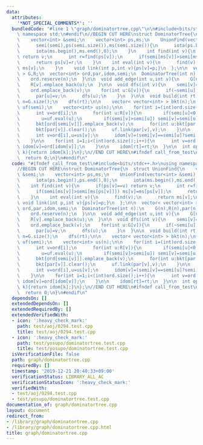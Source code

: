 ```yaml
---
data:
  attributes:
    '*NOT_SPECIAL_COMMENTS*': ''
  bundledCode: "#line 1 \"graph/dominatortree.cpp\"\n\n#include<bits/stdc++.h>\nusing\
    \ namespace std;\n#endif\n//BEGIN CUT HERE\nstruct DominatorTree{\n  struct UnionFind{\n\
    \    vector<int> &semi;\n    vector<int> ps,ms;\n    UnionFind(vector<int> &semi):\n\
    \      semi(semi),ps(semi.size()),ms(semi.size()){\n      iota(ps.begin(),ps.end(),0);\n\
    \      iota(ms.begin(),ms.end(),0);\n    }\n    int find(int v){\n      if(ps[v]==v)\
    \ return v;\n      int r=find(ps[v]);\n      if(semi[ms[v]]>semi[ms[ps[v]]]) ms[v]=ms[ps[v]];\n\
    \      return ps[v]=r;\n    }\n    int eval(int v){\n      find(v);\n      return\
    \ ms[v];\n    }\n    void link(int p,int v){ps[v]=p;}\n  };\n\n  vector< vector<int>\
    \ > G,R;\n  vector<int> ord,par,idom,semi;\n  DominatorTree(int n):\n    G(n),R(n),par(n),idom(n,-1),semi(n,-1){\n\
    \    ord.reserve(n);\n  }\n\n  void add_edge(int u,int v){\n    G[u].emplace_back(v);\n\
    \    R[v].emplace_back(u);\n  }\n\n  void dfs(int v){\n    semi[v]=ord.size();\n\
    \    ord.emplace_back(v);\n    for(int u:G[v]){\n      if(~semi[u]) continue;\n\
    \      par[u]=v;\n      dfs(u);\n    }\n  }\n\n  void build(int rt){\n    int\
    \ n=G.size();\n    dfs(rt);\n\n    vector< vector<int> > bkt(n);\n    UnionFind\
    \ uf(semi);\n    vector<int> us(n);\n\n    for(int i=(int)ord.size()-1;i>=0;i--){\n\
    \      int v=ord[i];\n      for(int u:R[v]){\n        if(semi[u]<0) continue;\n\
    \        u=uf.eval(u);\n        if(semi[v]>semi[u]) semi[v]=semi[u];\n      }\n\
    \      bkt[ord[semi[v]]].emplace_back(v);\n      for(int u:bkt[par[v]]) us[u]=uf.eval(u);\n\
    \      bkt[par[v]].clear();\n      uf.link(par[v],v);\n    }\n\n    for(int i=1;i<(int)ord.size();i++){\n\
    \      int v=ord[i],u=us[v];\n      idom[v]=(semi[v]==semi[u]?semi[v]:idom[u]);\n\
    \    }\n\n    for(int i=1;i<(int)ord.size();i++){\n      int v=ord[i];\n     \
    \ idom[v]=ord[idom[v]];\n    }\n\n    idom[rt]=rt;\n  }\n\n  int operator[](int\
    \ k){return idom[k];}\n};\n//END CUT HERE\n#ifndef call_from_test\nint main(){\n\
    \  return 0;\n}\n#endif\n"
  code: "#ifndef call_from_test\n#include<bits/stdc++.h>\nusing namespace std;\n#endif\n\
    //BEGIN CUT HERE\nstruct DominatorTree{\n  struct UnionFind{\n    vector<int>\
    \ &semi;\n    vector<int> ps,ms;\n    UnionFind(vector<int> &semi):\n      semi(semi),ps(semi.size()),ms(semi.size()){\n\
    \      iota(ps.begin(),ps.end(),0);\n      iota(ms.begin(),ms.end(),0);\n    }\n\
    \    int find(int v){\n      if(ps[v]==v) return v;\n      int r=find(ps[v]);\n\
    \      if(semi[ms[v]]>semi[ms[ps[v]]]) ms[v]=ms[ps[v]];\n      return ps[v]=r;\n\
    \    }\n    int eval(int v){\n      find(v);\n      return ms[v];\n    }\n   \
    \ void link(int p,int v){ps[v]=p;}\n  };\n\n  vector< vector<int> > G,R;\n  vector<int>\
    \ ord,par,idom,semi;\n  DominatorTree(int n):\n    G(n),R(n),par(n),idom(n,-1),semi(n,-1){\n\
    \    ord.reserve(n);\n  }\n\n  void add_edge(int u,int v){\n    G[u].emplace_back(v);\n\
    \    R[v].emplace_back(u);\n  }\n\n  void dfs(int v){\n    semi[v]=ord.size();\n\
    \    ord.emplace_back(v);\n    for(int u:G[v]){\n      if(~semi[u]) continue;\n\
    \      par[u]=v;\n      dfs(u);\n    }\n  }\n\n  void build(int rt){\n    int\
    \ n=G.size();\n    dfs(rt);\n\n    vector< vector<int> > bkt(n);\n    UnionFind\
    \ uf(semi);\n    vector<int> us(n);\n\n    for(int i=(int)ord.size()-1;i>=0;i--){\n\
    \      int v=ord[i];\n      for(int u:R[v]){\n        if(semi[u]<0) continue;\n\
    \        u=uf.eval(u);\n        if(semi[v]>semi[u]) semi[v]=semi[u];\n      }\n\
    \      bkt[ord[semi[v]]].emplace_back(v);\n      for(int u:bkt[par[v]]) us[u]=uf.eval(u);\n\
    \      bkt[par[v]].clear();\n      uf.link(par[v],v);\n    }\n\n    for(int i=1;i<(int)ord.size();i++){\n\
    \      int v=ord[i],u=us[v];\n      idom[v]=(semi[v]==semi[u]?semi[v]:idom[u]);\n\
    \    }\n\n    for(int i=1;i<(int)ord.size();i++){\n      int v=ord[i];\n     \
    \ idom[v]=ord[idom[v]];\n    }\n\n    idom[rt]=rt;\n  }\n\n  int operator[](int\
    \ k){return idom[k];}\n};\n//END CUT HERE\n#ifndef call_from_test\nint main(){\n\
    \  return 0;\n}\n#endif\n"
  dependsOn: []
  extendedDependsOn: []
  extendedRequiredBy: []
  extendedVerifiedWith:
  - icon: ':heavy_check_mark:'
    path: test/aoj/0294.test.cpp
    title: test/aoj/0294.test.cpp
  - icon: ':heavy_check_mark:'
    path: test/yosupo/dominatortree.test.cpp
    title: test/yosupo/dominatortree.test.cpp
  isVerificationFile: false
  path: graph/dominatortree.cpp
  requiredBy: []
  timestamp: '2019-12-21 20:40:33+09:00'
  verificationStatus: LIBRARY_ALL_AC
  verificationStatusIcon: ':heavy_check_mark:'
  verifiedWith:
  - test/aoj/0294.test.cpp
  - test/yosupo/dominatortree.test.cpp
documentation_of: graph/dominatortree.cpp
layout: document
redirect_from:
- /library/graph/dominatortree.cpp
- /library/graph/dominatortree.cpp.html
title: graph/dominatortree.cpp
---
```

